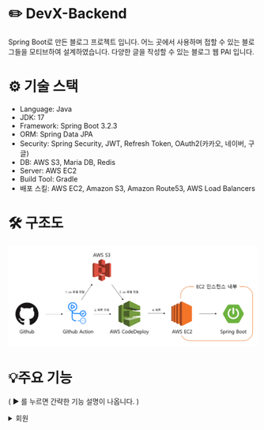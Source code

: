 ﻿# ✏️ DevX-Backend
Spring Boot로 만든 블로그 프로젝트 입니다.
어느 곳에서 사용하며 접할 수 있는 블로그들을 모티브하여 설계하였습니다.
다양한 글을 작성할 수 있는 블로그 웹 PAI 입니다.

# ⚙ 기술 스택
+ Language: Java
+ JDK: 17
+ Framework: Spring Boot 3.2.3
+ ORM: Spring Data JPA
+ Security: Spring Security, JWT, Refresh Token, OAuth2(카카오, 네이버, 구글)
+ DB: AWS S3, Maria DB, Redis
+ Server: AWS EC2
+ Build Tool: Gradle
+ 배포 스킬: AWS EC2, Amazon S3, Amazon Route53, AWS Load Balancers

# 🛠 구조도
![img.png](img.png)

# 💡주요 기능
( ▶ 를 누르면 간략한 기능 설명이 나옵니다. )
<details>
<summary>회원</summary>
- 회원가입 및 로그인

+ 이메일 중복 체크
+ JWT 토큰, OAuth2 (카카오, 네이버, 구글) 로그인
+ OAuth2 유저 로그인시 Email 등록을 하면 Token 발급 가능
+ 로그인 시 Access Token, Refresh Token 발급
+ Refresh Token 이용해서 Access Token 재발급

<details>
<summary>이메일 인증</summary>

- 이메일 인증으로 ID, password 변경
    + Email 입력 하면 유효한 유저 인지 확인 후 랜덤 코드 Email 발송 
    + EMail 은 Redis 로 유효시간 설정
    + Email 이 일치하면 ID를 return
    + Email 인증 후 PassWord 변경 가능

<details>
<summary>게시글</summary>

- 게시글 등록, 수정, 삭제
    + 이미지 1장 이상 필수 등록
    + 게시글 이미지는 AWS S3 저장
    + 본인 글만 삭제 가능 ( 글 삭제 시 모든 댓글, 좋아요, 이미지 삭제 )

<details>
<summary>댓글</summary>

- 댓글 등록, 수정, 삭제
    + 댓글 작성 여러개 가능
    + 본인 글만 수정, 삭제 가능

<details>
<summary>좋아요</summary>

- 좋아요, 좋아요 취소
    + 클릭시 좋아요 +1, 한번 더 클릭시 좋아요 -1
    + 게시글당 한번만 좋아요 가능


# 📂 패키지 구조


# 🔗 REST API 문서

# 🔗 ERD

# ✍ 느낀점